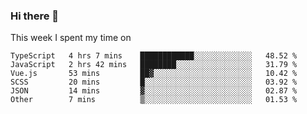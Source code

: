 ### Hi there 👋

<!--
**qiruohan/qiruohan** is a ✨ _special_ ✨ repository because its `README.md` (this file) appears on your GitHub profile.

Here are some ideas to get you started:

- 🔭 I’m currently working on ...
- 🌱 I’m currently learning ...
- 👯 I’m looking to collaborate on ...
- 🤔 I’m looking for help with ...
- 💬 Ask me about ...
- 📫 How to reach me: ...
- 😄 Pronouns: ...
- ⚡ Fun fact: ...
-->

This week I spent my time on 
<!--START_SECTION:waka-->

```text
TypeScript   4 hrs 7 mins    ████████████░░░░░░░░░░░░░   48.52 %
JavaScript   2 hrs 42 mins   ████████░░░░░░░░░░░░░░░░░   31.79 %
Vue.js       53 mins         ██▓░░░░░░░░░░░░░░░░░░░░░░   10.42 %
SCSS         20 mins         █░░░░░░░░░░░░░░░░░░░░░░░░   03.92 %
JSON         14 mins         ▓░░░░░░░░░░░░░░░░░░░░░░░░   02.87 %
Other        7 mins          ▒░░░░░░░░░░░░░░░░░░░░░░░░   01.53 %
```

<!--END_SECTION:waka-->
